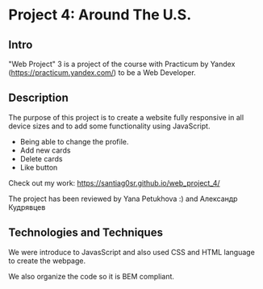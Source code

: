 # Project 4: Around The U.S.

## Intro

"Web Project" 3 is a project of the course with Practicum by Yandex (https://practicum.yandex.com/) to be a Web Developer.

## Description

The purpose of this project is to create a website fully responsive in all device sizes and to add some functionality using JavaScript.

- Being able to change the profile.
- Add new cards
- Delete cards
- Like button

Check out my work: https://santiag0sr.github.io/web_project_4/

The project has been reviewed by Yana Petukhova :) and Александр Кудрявцев

## Technologies and Techniques

We were introduce to JavasScript and also used CSS and HTML language to create the webpage.

We also organize the code so it is BEM compliant.
